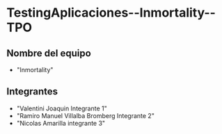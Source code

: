 # TestingAplicaciones--Inmortality--TPO

## Nombre del equipo
- "Inmortality"

## Integrantes
- "Valentini Joaquin               Integrante 1"
- "Ramiro Manuel Villalba Bromberg Integrante 2"
- "Nicolas Amarilla                integrante 3"





